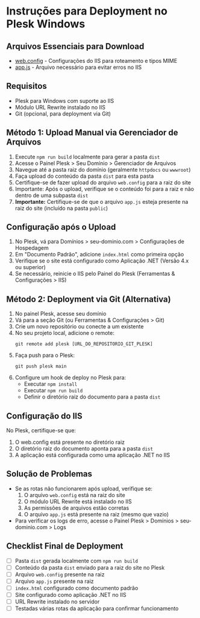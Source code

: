 
# Instruções para Deployment no Plesk Windows

## Arquivos Essenciais para Download
- [web.config](/public/web.config) - Configurações do IIS para roteamento e tipos MIME
- [app.js](/public/app.js) - Arquivo necessário para evitar erros no IIS

## Requisitos
- Plesk para Windows com suporte ao IIS
- Módulo URL Rewrite instalado no IIS
- Git (opcional, para deployment via Git)

## Método 1: Upload Manual via Gerenciador de Arquivos
1. Execute `npm run build` localmente para gerar a pasta `dist`
2. Acesse o Painel Plesk > Seu Domínio > Gerenciador de Arquivos
3. Navegue até a pasta raiz do domínio (geralmente `httpdocs` ou `wwwroot`)
4. Faça upload do conteúdo da pasta `dist` para esta pasta
5. Certifique-se de fazer upload do arquivo `web.config` para a raiz do site
6. Importante: Após o upload, verifique se o conteúdo foi para a raiz e não dentro de uma subpasta `dist`
7. **Importante:** Certifique-se de que o arquivo `app.js` esteja presente na raiz do site (incluído na pasta `public`)

## Configuração após o Upload
1. No Plesk, vá para Domínios > seu-dominio.com > Configurações de Hospedagem
2. Em "Documento Padrão", adicione `index.html` como primeira opção
3. Verifique se o site está configurado como Aplicação .NET (Versão 4.x ou superior)
4. Se necessário, reinicie o IIS pelo Painel do Plesk (Ferramentas & Configurações > IIS)

## Método 2: Deployment via Git (Alternativa)
1. No painel Plesk, acesse seu domínio
2. Vá para a seção Git (ou Ferramentas & Configurações > Git)
3. Crie um novo repositório ou conecte a um existente
4. No seu projeto local, adicione o remote:
   ```
   git remote add plesk [URL_DO_REPOSITORIO_GIT_PLESK]
   ```
5. Faça push para o Plesk:
   ```
   git push plesk main
   ```
6. Configure um hook de deploy no Plesk para:
   - Executar `npm install`
   - Executar `npm run build`
   - Definir o diretório raiz do documento para a pasta `dist`

## Configuração do IIS
No Plesk, certifique-se que:
1. O web.config está presente no diretório raiz
2. O diretório raiz do documento aponta para a pasta `dist`
3. A aplicação está configurada como uma aplicação .NET no IIS

## Solução de Problemas
- Se as rotas não funcionarem após upload, verifique se:
  1. O arquivo `web.config` está na raiz do site
  2. O módulo URL Rewrite está instalado no IIS
  3. As permissões de arquivos estão corretas
  4. O arquivo `app.js` está presente na raiz (mesmo que vazio)
- Para verificar os logs de erro, acesse o Painel Plesk > Domínios > seu-dominio.com > Logs

## Checklist Final de Deployment
- [ ] Pasta `dist` gerada localmente com `npm run build`
- [ ] Conteúdo da pasta `dist` enviado para a raiz do site no Plesk
- [ ] Arquivo `web.config` presente na raiz
- [ ] Arquivo `app.js` presente na raiz
- [ ] `index.html` configurado como documento padrão
- [ ] Site configurado como aplicação .NET no IIS
- [ ] URL Rewrite instalado no servidor
- [ ] Testadas várias rotas da aplicação para confirmar funcionamento
